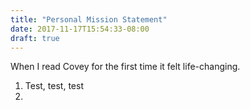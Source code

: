 ```yaml
---
title: "Personal Mission Statement"
date: 2017-11-17T15:54:33-08:00
draft: true
---
```


When I read Covey for the first time it felt life-changing. 

1. Test, test, test
2.  
